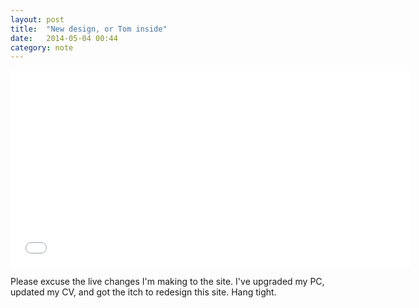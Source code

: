 ```yaml
---
layout: post
title:  "New design, or Tom inside"
date:   2014-05-04 00:44
category: note
---
```


<iframe width="640" height="315" src="//www.youtube.com/embed/6YZlFdTIdzM" frameborder="0" allowfullscreen="1"> </iframe>

Please excuse the live changes I'm making to the site. I've upgraded my PC, updated my CV, and got the itch to redesign this site. Hang tight.